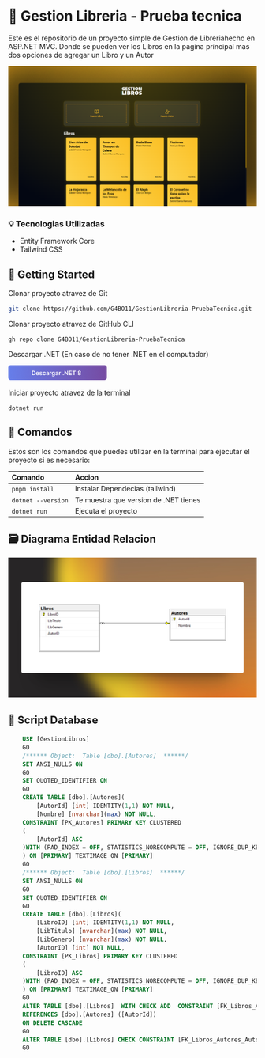 # 📖 Gestion Libreria - Prueba tecnica

Este es el repositorio de un proyecto simple de Gestion de Libreriahecho en ASP.NET MVC. Donde se pueden ver los Libros en la pagina principal mas dos opciones de agregar un Libro y un Autor

![Imagen-Proyecto](./wwwroot/img/ShotsGL.png)

### 💡 Tecnologias Utilizadas

- Entity Framework Core
- Tailwind CSS

## 🚀 Getting Started

Clonar proyecto atravez de Git

```bash
git clone https://github.com/G4BO11/GestionLibreria-PruebaTecnica.git
```

Clonar proyecto atravez de GitHub CLI

```shell
gh repo clone G4BO11/GestionLibreria-PruebaTecnica
```

Descargar .NET (En caso de no tener .NET en el computador)

[![Descargar .NET](./wwwroot/img/BtnDescargaNET.png)](https://stackblitz.com/github/withastro/astro/tree/latest/examples/basics)

Iniciar proyecto atravez de la terminal

```shell
dotnet run
```

## 🧞 Comandos

Estos son los comandos que puedes utilizar en la terminal para ejecutar el proyecto si es necesario:

| Comando            | Accion                                |
| :----------------- | :------------------------------------ |
| `pnpm install`     | Instalar Dependecias (tailwind)       |
| `dotnet --version` | Te muestra que version de .NET tienes |
| `dotnet run`       | Ejecuta el proyecto                   |

## 🗃️ Diagrama Entidad Relacion

![Imagen-DataBase](./wwwroot/img/ShotsDiagrama.png)

## 📄 Script Database

```sql
    USE [GestionLibros]
    GO
    /****** Object:  Table [dbo].[Autores]  ******/
    SET ANSI_NULLS ON
    GO
    SET QUOTED_IDENTIFIER ON
    GO
    CREATE TABLE [dbo].[Autores](
        [AutorId] [int] IDENTITY(1,1) NOT NULL,
        [Nombre] [nvarchar](max) NOT NULL,
    CONSTRAINT [PK_Autores] PRIMARY KEY CLUSTERED
    (
        [AutorId] ASC
    )WITH (PAD_INDEX = OFF, STATISTICS_NORECOMPUTE = OFF, IGNORE_DUP_KEY = OFF, ALLOW_ROW_LOCKS = ON, ALLOW_PAGE_LOCKS = ON, OPTIMIZE_FOR_SEQUENTIAL_KEY = OFF) ON [PRIMARY]
    ) ON [PRIMARY] TEXTIMAGE_ON [PRIMARY]
    GO
    /****** Object:  Table [dbo].[Libros]  ******/
    SET ANSI_NULLS ON
    GO
    SET QUOTED_IDENTIFIER ON
    GO
    CREATE TABLE [dbo].[Libros](
        [LibroID] [int] IDENTITY(1,1) NOT NULL,
        [LibTitulo] [nvarchar](max) NOT NULL,
        [LibGenero] [nvarchar](max) NOT NULL,
        [AutorID] [int] NOT NULL,
    CONSTRAINT [PK_Libros] PRIMARY KEY CLUSTERED
    (
        [LibroID] ASC
    )WITH (PAD_INDEX = OFF, STATISTICS_NORECOMPUTE = OFF, IGNORE_DUP_KEY = OFF, ALLOW_ROW_LOCKS = ON, ALLOW_PAGE_LOCKS = ON, OPTIMIZE_FOR_SEQUENTIAL_KEY = OFF) ON [PRIMARY]
    ) ON [PRIMARY] TEXTIMAGE_ON [PRIMARY]
    GO
    ALTER TABLE [dbo].[Libros]  WITH CHECK ADD  CONSTRAINT [FK_Libros_Autores_AutorID] FOREIGN KEY([AutorID])
    REFERENCES [dbo].[Autores] ([AutorId])
    ON DELETE CASCADE
    GO
    ALTER TABLE [dbo].[Libros] CHECK CONSTRAINT [FK_Libros_Autores_AutorID]
    GO
```

